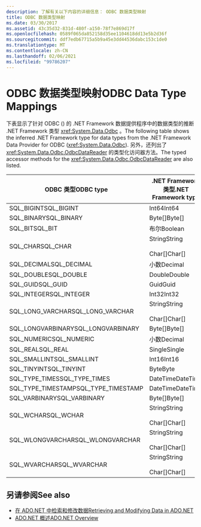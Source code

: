```yaml
---
description: 了解有关以下内容的详细信息： ODBC 数据类型映射
title: ODBC 数据类型映射
ms.date: 03/30/2017
ms.assetid: 43c35d32-831d-480f-a150-78f7e869d17f
ms.openlocfilehash: 0589f065da852158d35ee1104618dd13e5b2d36f
ms.sourcegitcommit: ddf7edb67715a5b9a45e3dd44536dabc153c1de0
ms.translationtype: MT
ms.contentlocale: zh-CN
ms.lasthandoff: 02/06/2021
ms.locfileid: "99786207"
---
```

# <a name="odbc-data-type-mappings"></a><span data-ttu-id="59f14-103">ODBC 数据类型映射</span><span class="sxs-lookup"><span data-stu-id="59f14-103">ODBC Data Type Mappings</span></span>

<span data-ttu-id="59f14-104">下表显示了针对 ODBC () 的 .NET Framework 数据提供程序中的数据类型的推断 .NET Framework 类型 <xref:System.Data.Odbc> 。</span><span class="sxs-lookup"><span data-stu-id="59f14-104">The following table shows the inferred .NET Framework type for data types from the .NET Framework Data Provider for ODBC (<xref:System.Data.Odbc>).</span></span> <span data-ttu-id="59f14-105">另外，还列出了 <xref:System.Data.Odbc.OdbcDataReader> 的类型化访问器方法。</span><span class="sxs-lookup"><span data-stu-id="59f14-105">The typed accessor methods for the <xref:System.Data.Odbc.OdbcDataReader> are also listed.</span></span>  
  
|<span data-ttu-id="59f14-106">ODBC 类型</span><span class="sxs-lookup"><span data-stu-id="59f14-106">ODBC type</span></span>|<span data-ttu-id="59f14-107">.NET Framework 类型</span><span class="sxs-lookup"><span data-stu-id="59f14-107">.NET Framework type</span></span>|<span data-ttu-id="59f14-108">.NET Framework 类型化访问器</span><span class="sxs-lookup"><span data-stu-id="59f14-108">.NET Framework typed accessor</span></span>|  
|---------------|----------------------------------------------------------------------|--------------------------------------------------------------------------------|  
|<span data-ttu-id="59f14-109">SQL_BIGINT</span><span class="sxs-lookup"><span data-stu-id="59f14-109">SQL_BIGINT</span></span>|<span data-ttu-id="59f14-110">Int64</span><span class="sxs-lookup"><span data-stu-id="59f14-110">Int64</span></span>|<span data-ttu-id="59f14-111">GetInt64()</span><span class="sxs-lookup"><span data-stu-id="59f14-111">GetInt64()</span></span>|  
|<span data-ttu-id="59f14-112">SQL_BINARY</span><span class="sxs-lookup"><span data-stu-id="59f14-112">SQL_BINARY</span></span>|<span data-ttu-id="59f14-113">Byte[]</span><span class="sxs-lookup"><span data-stu-id="59f14-113">Byte[]</span></span>|<span data-ttu-id="59f14-114">GetBytes()</span><span class="sxs-lookup"><span data-stu-id="59f14-114">GetBytes()</span></span>|  
|<span data-ttu-id="59f14-115">SQL_BIT</span><span class="sxs-lookup"><span data-stu-id="59f14-115">SQL_BIT</span></span>|<span data-ttu-id="59f14-116">布尔</span><span class="sxs-lookup"><span data-stu-id="59f14-116">Boolean</span></span>|<span data-ttu-id="59f14-117">GetBoolean()</span><span class="sxs-lookup"><span data-stu-id="59f14-117">GetBoolean()</span></span>|  
|<span data-ttu-id="59f14-118">SQL_CHAR</span><span class="sxs-lookup"><span data-stu-id="59f14-118">SQL_CHAR</span></span>|<span data-ttu-id="59f14-119">String</span><span class="sxs-lookup"><span data-stu-id="59f14-119">String</span></span><br /><br /> <span data-ttu-id="59f14-120">Char[]</span><span class="sxs-lookup"><span data-stu-id="59f14-120">Char[]</span></span>|<span data-ttu-id="59f14-121">GetString()</span><span class="sxs-lookup"><span data-stu-id="59f14-121">GetString()</span></span><br /><br /> <span data-ttu-id="59f14-122">GetChars()</span><span class="sxs-lookup"><span data-stu-id="59f14-122">GetChars()</span></span>|  
|<span data-ttu-id="59f14-123">SQL_DECIMAL</span><span class="sxs-lookup"><span data-stu-id="59f14-123">SQL_DECIMAL</span></span>|<span data-ttu-id="59f14-124">小数</span><span class="sxs-lookup"><span data-stu-id="59f14-124">Decimal</span></span>|<span data-ttu-id="59f14-125">GetDecimal()</span><span class="sxs-lookup"><span data-stu-id="59f14-125">GetDecimal()</span></span>|  
|<span data-ttu-id="59f14-126">SQL_DOUBLE</span><span class="sxs-lookup"><span data-stu-id="59f14-126">SQL_DOUBLE</span></span>|<span data-ttu-id="59f14-127">Double</span><span class="sxs-lookup"><span data-stu-id="59f14-127">Double</span></span>|<span data-ttu-id="59f14-128">GetDouble()</span><span class="sxs-lookup"><span data-stu-id="59f14-128">GetDouble()</span></span>|  
|<span data-ttu-id="59f14-129">SQL_GUID</span><span class="sxs-lookup"><span data-stu-id="59f14-129">SQL_GUID</span></span>|<span data-ttu-id="59f14-130">Guid</span><span class="sxs-lookup"><span data-stu-id="59f14-130">Guid</span></span>|<span data-ttu-id="59f14-131">GetGuid()</span><span class="sxs-lookup"><span data-stu-id="59f14-131">GetGuid()</span></span>|  
|<span data-ttu-id="59f14-132">SQL_INTEGER</span><span class="sxs-lookup"><span data-stu-id="59f14-132">SQL_INTEGER</span></span>|<span data-ttu-id="59f14-133">Int32</span><span class="sxs-lookup"><span data-stu-id="59f14-133">Int32</span></span>|<span data-ttu-id="59f14-134">GetInt32()</span><span class="sxs-lookup"><span data-stu-id="59f14-134">GetInt32()</span></span>|  
|<span data-ttu-id="59f14-135">SQL_LONG_VARCHAR</span><span class="sxs-lookup"><span data-stu-id="59f14-135">SQL_LONG_VARCHAR</span></span>|<span data-ttu-id="59f14-136">String</span><span class="sxs-lookup"><span data-stu-id="59f14-136">String</span></span><br /><br /> <span data-ttu-id="59f14-137">Char[]</span><span class="sxs-lookup"><span data-stu-id="59f14-137">Char[]</span></span>|<span data-ttu-id="59f14-138">GetString()</span><span class="sxs-lookup"><span data-stu-id="59f14-138">GetString()</span></span><br /><br /> <span data-ttu-id="59f14-139">GetChars()</span><span class="sxs-lookup"><span data-stu-id="59f14-139">GetChars()</span></span>|  
|<span data-ttu-id="59f14-140">SQL_LONGVARBINARY</span><span class="sxs-lookup"><span data-stu-id="59f14-140">SQL_LONGVARBINARY</span></span>|<span data-ttu-id="59f14-141">Byte[]</span><span class="sxs-lookup"><span data-stu-id="59f14-141">Byte[]</span></span>|<span data-ttu-id="59f14-142">GetBytes()</span><span class="sxs-lookup"><span data-stu-id="59f14-142">GetBytes()</span></span>|  
|<span data-ttu-id="59f14-143">SQL_NUMERIC</span><span class="sxs-lookup"><span data-stu-id="59f14-143">SQL_NUMERIC</span></span>|<span data-ttu-id="59f14-144">小数</span><span class="sxs-lookup"><span data-stu-id="59f14-144">Decimal</span></span>|<span data-ttu-id="59f14-145">GetDecimal()</span><span class="sxs-lookup"><span data-stu-id="59f14-145">GetDecimal()</span></span>|  
|<span data-ttu-id="59f14-146">SQL_REAL</span><span class="sxs-lookup"><span data-stu-id="59f14-146">SQL_REAL</span></span>|<span data-ttu-id="59f14-147">Single</span><span class="sxs-lookup"><span data-stu-id="59f14-147">Single</span></span>|<span data-ttu-id="59f14-148">GetFloat()</span><span class="sxs-lookup"><span data-stu-id="59f14-148">GetFloat()</span></span>|  
|<span data-ttu-id="59f14-149">SQL_SMALLINT</span><span class="sxs-lookup"><span data-stu-id="59f14-149">SQL_SMALLINT</span></span>|<span data-ttu-id="59f14-150">Int16</span><span class="sxs-lookup"><span data-stu-id="59f14-150">Int16</span></span>|<span data-ttu-id="59f14-151">GetInt16()</span><span class="sxs-lookup"><span data-stu-id="59f14-151">GetInt16()</span></span>|  
|<span data-ttu-id="59f14-152">SQL_TINYINT</span><span class="sxs-lookup"><span data-stu-id="59f14-152">SQL_TINYINT</span></span>|<span data-ttu-id="59f14-153">Byte</span><span class="sxs-lookup"><span data-stu-id="59f14-153">Byte</span></span>|<span data-ttu-id="59f14-154">GetByte()</span><span class="sxs-lookup"><span data-stu-id="59f14-154">GetByte()</span></span>|  
|<span data-ttu-id="59f14-155">SQL_TYPE_TIMES</span><span class="sxs-lookup"><span data-stu-id="59f14-155">SQL_TYPE_TIMES</span></span>|<span data-ttu-id="59f14-156">DateTime</span><span class="sxs-lookup"><span data-stu-id="59f14-156">DateTime</span></span>|<span data-ttu-id="59f14-157">GetDateTime()</span><span class="sxs-lookup"><span data-stu-id="59f14-157">GetDateTime()</span></span>|  
|<span data-ttu-id="59f14-158">SQL_TYPE_TIMESTAMP</span><span class="sxs-lookup"><span data-stu-id="59f14-158">SQL_TYPE_TIMESTAMP</span></span>|<span data-ttu-id="59f14-159">DateTime</span><span class="sxs-lookup"><span data-stu-id="59f14-159">DateTime</span></span>|<span data-ttu-id="59f14-160">GetDateTime()</span><span class="sxs-lookup"><span data-stu-id="59f14-160">GetDateTime()</span></span>|  
|<span data-ttu-id="59f14-161">SQL_VARBINARY</span><span class="sxs-lookup"><span data-stu-id="59f14-161">SQL_VARBINARY</span></span>|<span data-ttu-id="59f14-162">Byte[]</span><span class="sxs-lookup"><span data-stu-id="59f14-162">Byte[]</span></span>|<span data-ttu-id="59f14-163">GetBytes()</span><span class="sxs-lookup"><span data-stu-id="59f14-163">GetBytes()</span></span>|  
|<span data-ttu-id="59f14-164">SQL_WCHAR</span><span class="sxs-lookup"><span data-stu-id="59f14-164">SQL_WCHAR</span></span>|<span data-ttu-id="59f14-165">String</span><span class="sxs-lookup"><span data-stu-id="59f14-165">String</span></span><br /><br /> <span data-ttu-id="59f14-166">Char[]</span><span class="sxs-lookup"><span data-stu-id="59f14-166">Char[]</span></span>|<span data-ttu-id="59f14-167">GetString()</span><span class="sxs-lookup"><span data-stu-id="59f14-167">GetString()</span></span><br /><br /> <span data-ttu-id="59f14-168">GetChars()</span><span class="sxs-lookup"><span data-stu-id="59f14-168">GetChars()</span></span>|  
|<span data-ttu-id="59f14-169">SQL_WLONGVARCHAR</span><span class="sxs-lookup"><span data-stu-id="59f14-169">SQL_WLONGVARCHAR</span></span>|<span data-ttu-id="59f14-170">String</span><span class="sxs-lookup"><span data-stu-id="59f14-170">String</span></span><br /><br /> <span data-ttu-id="59f14-171">Char[]</span><span class="sxs-lookup"><span data-stu-id="59f14-171">Char[]</span></span>|<span data-ttu-id="59f14-172">GetString()</span><span class="sxs-lookup"><span data-stu-id="59f14-172">GetString()</span></span><br /><br /> <span data-ttu-id="59f14-173">GetChars()</span><span class="sxs-lookup"><span data-stu-id="59f14-173">GetChars()</span></span>|  
|<span data-ttu-id="59f14-174">SQL_WVARCHAR</span><span class="sxs-lookup"><span data-stu-id="59f14-174">SQL_WVARCHAR</span></span>|<span data-ttu-id="59f14-175">String</span><span class="sxs-lookup"><span data-stu-id="59f14-175">String</span></span><br /><br /> <span data-ttu-id="59f14-176">Char[]</span><span class="sxs-lookup"><span data-stu-id="59f14-176">Char[]</span></span>|<span data-ttu-id="59f14-177">GetString()</span><span class="sxs-lookup"><span data-stu-id="59f14-177">GetString()</span></span><br /><br /> <span data-ttu-id="59f14-178">GetChars()</span><span class="sxs-lookup"><span data-stu-id="59f14-178">GetChars()</span></span>|  
  
## <a name="see-also"></a><span data-ttu-id="59f14-179">另请参阅</span><span class="sxs-lookup"><span data-stu-id="59f14-179">See also</span></span>

- [<span data-ttu-id="59f14-180">在 ADO.NET 中检索和修改数据</span><span class="sxs-lookup"><span data-stu-id="59f14-180">Retrieving and Modifying Data in ADO.NET</span></span>](retrieving-and-modifying-data.md)
- [<span data-ttu-id="59f14-181">ADO.NET 概述</span><span class="sxs-lookup"><span data-stu-id="59f14-181">ADO.NET Overview</span></span>](ado-net-overview.md)
